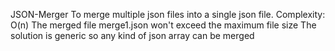 JSON-Merger
To merge multiple json files into a single json file.
Complexity: O(n)
The merged file merge1.json won't exceed the maximum file size
The solution is generic so any kind of json array can be merged

